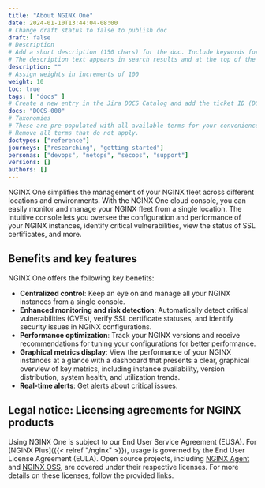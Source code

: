 ```yaml
---
title: "About NGINX One"
date: 2024-01-10T13:44:04-08:00
# Change draft status to false to publish doc
draft: false
# Description
# Add a short description (150 chars) for the doc. Include keywords for SEO. 
# The description text appears in search results and at the top of the doc.
description: ""
# Assign weights in increments of 100
weight: 10
toc: true
tags: [ "docs" ]
# Create a new entry in the Jira DOCS Catalog and add the ticket ID (DOCS-<number>) below
docs: "DOCS-000"
# Taxonomies
# These are pre-populated with all available terms for your convenience.
# Remove all terms that do not apply.
doctypes: ["reference"]
journeys: ["researching", "getting started"]
personas: ["devops", "netops", "secops", "support"]
versions: []
authors: []
---
```


NGINX One simplifies the management of your NGINX fleet across different locations and environments. With the NGINX One cloud console, you can easily monitor and manage your NGINX fleet from a single location. The intuitive console lets you oversee the configuration and performance of your NGINX instances, identify critical vulnerabilities, view the status of SSL certificates, and more.


## Benefits and key features

NGINX One offers the following key benefits:

- **Centralized control**: Keep an eye on and manage all your NGINX instances from a single console.
- **Enhanced monitoring and risk detection**: Automatically detect critical vulnerabilities (CVEs), verify SSL certificate statuses, and identify security issues in NGINX configurations.
- **Performance optimization**: Track your NGINX versions and receive recommendations for tuning your configurations for better performance.
- **Graphical metrics display**: View the performance of your NGINX instances at a glance with a dashboard that presents a clear, graphical overview of key metrics, including instance availability, version distribution, system health, and utilization trends.
- **Real-time alerts**: Get alerts about critical issues.


## Legal notice: Licensing agreements for NGINX products

Using NGINX One is subject to our End User Service Agreement (EUSA). For [NGINX Plus]({{< relref "/nginx" >}}), usage is governed by the End User License Agreement (EULA). Open source projects, including [NGINX Agent](https://github.com/nginx/agent) and [NGINX OSS](https://github.com/nginx/nginx), are covered under their respective licenses. For more details on these licenses, follow the provided links.
